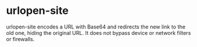 # urlopen-site

urlopen-site encodes a URL with Base64 and redirects the new link to the old one, hiding the original URL. It does not bypass device or network filters or firewalls.
